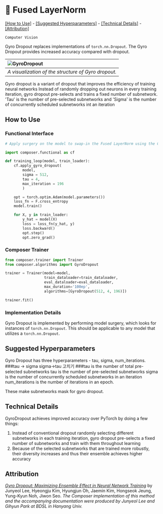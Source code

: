 # 🍰 Fused LayerNorm


[\[How to Use\]](#how-to-use) - [\[Suggested Hyperparameters\]](#suggested-hyperparameters) - [\[Technical Details\]](#technical-details) - [\[Attribution\]](#attribution)

 `Computer Vision`

Gyro Dropout replaces implementations of `torch.nn.Dropout`. The Gyro Dropout provides increased accuracy compared with dropout.

| ![GyroDropout](https://miro.medium.com/max/1200/0*ugfR_r4J9PK8tXNb)|
|:--|
|*A visualization of the structure of Gyro dropout.*|
Gyro dropout is a variant of dropout that improves the efficiency of training neural networks
Instead of randomly dropping out neurons in every training iteration, gyro dropout pre-selects and trains a fixed
number of subnetwork. 'Tau' is the number of pre-selected subnetworks and 'Sigma' is the number of concurrently scheduled subnetworks int an iteration

## How to Use

### Functional Interface

```python
# Apply surgery on the model to swap-in the Fused LayerNorm using the Composer functional API

import composer.functional as cf

def training_loop(model, train_loader):
    cf.apply_gyro_dropout(
        model,
        sigma = 512,
        tau = 4,
        max_iteration = 196
        )

    opt = torch.optim.Adam(model.parameters())
    loss_fn = F.cross_entropy
    model.train()

    for X, y in train_loader:
        y_hat = model(X)
        loss = loss_fn(y_hat, y)
        loss.backward()
        opt.step()
        opt.zero_grad()
```

### Composer Trainer

```python
from composer.trainer import Trainer
from composer.algorithms import GyroDropout

trainer = Trainer(model=model,
                  train_dataloader=train_dataloader,
                  eval_dataloader=eval_dataloader,
                  max_duration='100ep',
                  algorithms=[GyroDropout(512, 4, 196)])

trainer.fit()
```

### Implementation Details

Gyro Dropout is implemented by performing model surgery, which looks for instances of `torch.nn.Dropout`. This should be applicable to any model that utilizes a `torch.nn.Dropout`.

## Suggested Hyperparameters

Gyro Dropout has three hyperparameters - tau, sigma, num_iterations.
###tau -> sigma sigma->tau 고치기
###tau is the number of total pre-selected subnetworks
tau is the number of pre-selected subnetworks
sigma is the number of concurrently scheduled subnetworks in an iteration
num_iterations is the number of iterations in an epoch.

These make subnetworks mask for gyro dropout.

## Technical Details

GyroDropout achieves improved accuracy over PyTorch by doing a few things:
1. Instead of conventional dropout randomly selecting different subnetworks in each training iteration, gyro dropout pre-selects a fixed number of subnetworks and train with them throughout learning
2. Because of the selected subnetworks that are trained more robustly, their diversity increases and thus their ensemble achieves higher accuracy

## Attribution
[*Gyro Dropout: Maximizing Ensemble Effect in Neural Network Training*](https://proceedings.mlsys.org/paper/2022/hash/be83ab3ecd0db773eb2dc1b0a17836a1-Abstract.html) by Junyeol Lee, Hyeongju Kim, Hyungjun Oh, Jaemin Kim, Hongseok Jeung, Yung-Kyun Noh, Jiwon Seo.
*The Composer implementation of this method and the accompanying documentation were produced by Junyeol Lee and Gihyun Park at BDSL in Hanyang Univ.*
